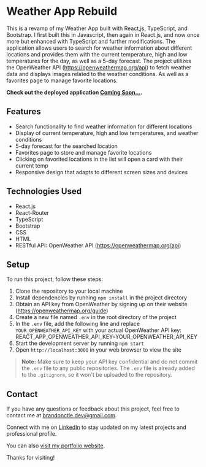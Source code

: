 # Weather App Rebuild

This is a revamp of my Weather App built with React,js, TypeScript, and Bootstrap. I first built this in Javascript, then again in React.js, and now once more but enhanced with TypeScript and further modifications. The application allows users to search for weather information about different locations and provides them with the current temperature, high and low temperatures for the day, as well as a 5-day forecast. The project utilizes the OpenWeather API (https://openweathermap.org/api) to fetch weather data and displays images related to the weather conditions. As well as a favorites page to manage favorite locations.

**Check out the deployed application [Coming Soon...](https://urlgoeshere.azurewebsites.net/).**

## Features

- Search functionality to find weather information for different locations
- Display of current temperature, high and low temperatures, and weather conditions
- 5-day forecast for the searched location
- Favorites page to store and manage favorite locations
- Clicking on favorited locations in the list will open a card with their current temp
- Responsive design that adapts to different screen sizes and devices

## Technologies Used

- React.js
- React-Router
- TypeScript
- Bootstrap
- CSS
- HTML
- RESTful API: OpenWeather API (https://openweathermap.org/api)

## Setup

To run this project, follow these steps:

1. Clone the repository to your local machine
2. Install dependencies by running `npm install` in the project directory
3. Obtain an API key from OpenWeather by signing up on their website (https://openweathermap.org/guide)
4. Create a new file named `.env` in the root directory of the project
5. In the `.env` file, add the following line and replace `YOUR_OPENWEATHER_API_KEY` with your actual OpenWeather API key: REACT_APP_OPENWEATHER_API_KEY=YOUR_OPENWEATHER_API_KEY
6. Start the development server by running `npm start`
7. Open `http://localhost:3000` in your web browser to view the site

> **Note:** Make sure to keep your API key confidential and do not commit the `.env` file to any public repositories. The `.env` file is already added to the `.gitignore`, so it won't be uploaded to the repository.

## Contact

If you have any questions or feedback about this project, feel free to contact me at [brandonctle.dev@gmail.com](mailto:brandonctle.dev@gmail.com).

Connect with me on [LinkedIn](https://www.linkedin.com/in/brandonctle/) to stay updated on my latest projects and professional profile.

You can also [visit my portfolio website](https://www.brandonle.azurewebsites.net).

Thanks for visiting!
